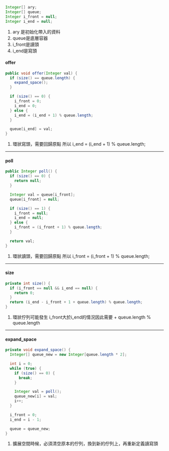 ```java
Integer[] ary;
Integer[] queue;
Integer i_front = null;
Integer i_end = null;
```

1. ary 是初始化帶入的資料
2. queue是底層容器
3. i_front是讀頭
4. i_end是寫頭

#### offer
```java
public void offer(Integer val) {
  if (size() == queue.length) {
    expand_space();
  }

  if (size() == 0) {
    i_front = 0;
    i_end = 0;
  } else {
    i_end = (i_end + 1) % queue.length;
  }

  queue[i_end] = val;
}
```

1. 環狀寫頭，需要回歸原點
   所以 i_end = (i_end + 1) % queue.length;

---

#### poll
```java
public Integer poll() {
  if (size() == 0) {
    return null;
  }

  Integer val = queue[i_front];
  queue[i_front] = null;

  if (size() == 1) {
    i_front = null;
    i_end = null;
  } else {
    i_front = (i_front + 1) % queue.length;
  }

  return val;
}
```

1. 環狀讀頭，需要回歸原點
   所以 i_front = (i_front + 1) % queue.length;

---

#### size
```java
private int size() {
  if (i_front == null && i_end == null) {
    return 0;
  }
  return (i_end - i_front + 1 + queue.length) % queue.length;
}
```

1. 環狀佇列可能發生 i_front大於i_end的情況因此需要 + queue.length % queue.length

---

#### expand_space
```java
private void expand_space() {
  Integer[] queue_new = new Integer[queue.length * 2];

  int i = 0;
  while (true) {
    if (size() == 0) {
      break;
    }

    Integer val = poll();
    queue_new[i] = val;
    i++;
  }

  i_front = 0;
  i_end = i - 1;

  queue = queue_new;
}
```

1. 擴展空間時候，必須清空原本的佇列，換到新的佇列上，再重新定義讀寫頭